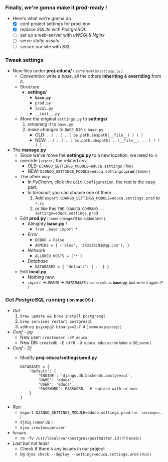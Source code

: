 ### Finally, we're gonna make it prod-ready !
- Here's what we're gonna do 
    - [x] conf project settings for prod-env
    - [x] replace *SQLite* with *PostgreSQL*
    - [ ] set up a web-server with *uWSGI* & *Nginx*
    - [ ] serve *static assets*
    - [ ] secure our site with *SSL*

### Tweak settings 
- New files under **proj-educa/** <small>( same level as ```settings.py``` )</small> 
    - *Convention*:  write a *base*, all the others **inheriting** & **overriding** from it.
    - Structure 
        - **settings/**
            - **```base.py```**
            - ```prod.py```
            - ```local.py```
            - ```__init__.py```
    - *Move* the original ```settings.py``` to **settings/**
        1. *renaming* it to ```base.py```
        2. *make changes* to ```BASE_DIR``` :: ```base.py```
            - OLD: ```..( ..( ..( os.path.abspath(__file__) ) ) )```
            - NEW: ```..( ..( ..( os.path.abspath( ..(__file__, .. ) ) ) ) )```
- The **manage.py**
    - Since we've move the **settings.py** to a new location, we need to ↓
    - override <small>( ```export``` )</small> the related *env* 
        - OLD: ```DJANGO_SETTINGS_MODULE=educa.settings``` <small>( file )</small>
        - NEW: ```DJANGO_SETTINGS_MODULE=educa.settings```**```.prod```** <small>( folder )</small>
    - The other way
        - In *PyCharm*, click the ```Edit Configuration```, the rest is the easy part.
        - In *terminal*, you can choose one of them 
            1. Add ```export DJANGO_SETTINGS_MODULE=educa.settings.prod``` to ```*.rc```
            2. or like this ```THE_DJANGO_COMMAND --settings=educa.settings.prod```
    - Edit **prod.py** <small>( more changes'll be added later )</small>
        - Almighty **base.py** !
            - ```from .base import *```
        - *Error*
            - ```DEBUG = False``` 
            - ```ADMINS = { ('alex', '383138191@qq.com'), }```
        - *Network*
            - ```ALLOWED_HOSTS = ['*']```
        - *Database*
            - ```DATABASES = { 'default': { .. } }```
    - Edit **local.py**
        - Nothing new.
        - *```import```* -> *```DEBUG```* -> *```DATABASES```* <small>( same vals as **base.py**, just write it again :P )</small>

### Get *PostgreSQL* running <small>( on macOS )</small>
- *Get* 
    1. ```brew update && brew install postgresql```
    2. ```brew services restart postgresql```
    3. ```addreq psycopg2-binary==2.7.4``` <small>( same as ```psycopg2``` )</small>
- *Conf - pg*
    - New user: ```createuser -dP educa```
    - New DB: ```createdb -E utf8 -U educa educa``` <small>( the latter is DB_name )</small>
- *Conf - Dj*
    - Modify **proj-educa/settings/prod.py** 
    
        ```
        DATABASES = {
            'default': {
                'ENGINE': 'django.db.backends.postgresql',
                'NAME': 'educa',
                'USER': 'educa',
                'PASSWORD': PASSWORD,  # replace with ur own
            }
        }
        ```
 - *Run* 
     - ```export DJANGO_SETTINGS_MODULE=educa.settings.prod``` <small>( or ```--settings=..``` )</small>
     - ```djmig``` <small>( clean DB )</small>
     - ```djma createsuperuser```  
- *Issues*
    - ```rm -fv /usr/local/var/postgres/postmaster.id``` <small>( if it exists )</small>
- *Last but not least*
    - Check if there's any issues in our project 
    - by ```djma check --deploy --settings=educa.settings.prod``` <small>( huh )</small> 
